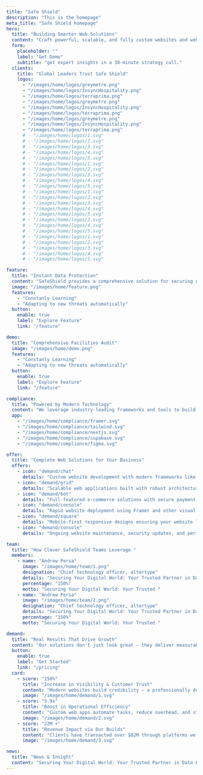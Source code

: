 ```yaml
---
title: "Safe Shield"
description: "This is the homepage"
meta_title: "Safe Shield homepage"
hero:
  title: "Building Smarter Web Solutions"
  content: "Craft powerful, scalable, and fully custom websites and web apps that drive results. Designed to meet your unique business needs — with technology that grows with you."
  form:
    placeholder: ""
    label: "Get Demo"
    subtitle: "get expert insights in a 30-minute strategy call."
  clients:
    title: "Global Leaders Trust Safe Shield"
    logos:
      - "/images/home/logos/greymetre.png"
      - "/images/home/logos/InsyncHospitality.png"
      - "/images/home/logos/terraprima.png"
      - "/images/home/logos/greymetre.png"
      - "/images/home/logos/InsyncHospitality.png"
      - "/images/home/logos/terraprima.png"
      - "/images/home/logos/greymetre.png"
      - "/images/home/logos/InsyncHospitality.png"
      - "/images/home/logos/terraprima.png"
      # - "/images/home/logos/1.svg"
      # - "/images/home/logos/2.svg"
      # - "/images/home/logos/3.svg"
      # - "/images/home/logos/4.svg"
      # - "/images/home/logos/5.svg"
      # - "/images/home/logos/1.svg"
      # - "/images/home/logos/2.svg"
      # - "/images/home/logos/3.svg"
      # - "/images/home/logos/4.svg"
      # - "/images/home/logos/5.svg"
      # - "/images/home/logos/1.svg"
      # - "/images/home/logos/2.svg"
      # - "/images/home/logos/3.svg"
      # - "/images/home/logos/4.svg"
      # - "/images/home/logos/5.svg"
      # - "/images/home/logos/3.svg"
      # - "/images/home/logos/4.svg"
      # - "/images/home/logos/5.svg"
      # - "/images/home/logos/1.svg"
      # - "/images/home/logos/2.svg"
      # - "/images/home/logos/3.svg"
      # - "/images/home/logos/4.svg"
      # - "/images/home/logos/5.svg"

feature:
  title: "Instant Data Protection"
  content: "SafeShield provides a comprehensive solution for securing data"
  image: "/images/home/feature.png"
  features:
    - "Constanly Learning"
    - "Adapting to new threats automatically"
  button:
    enable: true
    label: "Explore Feature"
    link: "/feature"

demo:
  title: "Comprehensive Facilities Audit"
  image: "/images/home/demo.png"
  features:
    - "Constanly Learning"
    - "Adapting to new threats automatically"
  button:
    enable: true
    label: "Explore Feature"
    link: "/feature"

compliance:
  title: "Powered by Modern Technology"
  content: "We leverage industry-leading frameworks and tools to build robust, scalable solutions that keep your business at the cutting edge of digital innovation."
  app:
    - "/images/home/compliance/framer.svg"
    - "/images/home/compliance/tailwind.svg"
    - "/images/home/compliance/nextjs.svg"
    - "/images/home/compliance/supabase.svg"
    - "/images/home/compliance/figma.svg"

offer:
  title: "Complete Web Solutions for Your Business"
  offers:
    - icon: "demand/chat"
      details: "Custom website development with modern frameworks like React, Vue, and Astro for unique, high-performance digital experiences."
    - icon: "demand/grid"
      details: "Scalable web applications built with robust architecture to support your business workflows and user interactions."
    - icon: "demand/bot"
      details: "Full-featured e-commerce solutions with secure payment processing, inventory management, and customer analytics."
    - icon: "demand/console"
      details: "Rapid website deployment using Framer and other visual builders for businesses needing quick market entry."
    - icon: "demand/square"
      details: "Mobile-first responsive designs ensuring your website looks perfect on all devices from smartphones to desktops."
    - icon: "demand/console"
      details: "Ongoing website maintenance, security updates, and performance optimization to keep your digital presence running smoothly."

team:
  title: "How Clever SafeShield Teams Leverage "
  members:
    - name: "Andrew Persa"
      image: "/images/home/team/1.png"
      designation: "Chief technology officer, altertype"
      details: "Securing Your Digital World: Your Trusted Partner in Data Protection with Cutting-Edge Solutions for Comprehensive Data Security."
      percentage: "150%"
      motto: "Securing Your Digital World: Your Trusted "
    - name: "Andrew Persa"
      image: "/images/home/team/2.png"
      designation: "Chief technology officer, altertype"
      details: "Securing Your Digital World: Your Trusted Partner in Data Protection with Cutting-Edge Solutions for Comprehensive Data Security."
      percentage: "150%"
      motto: "Securing Your Digital World: Your Trusted "

demand:
  title: "Real Results That Drive Growth"
  content: "Our solutions don't just look great — they deliver measurable impact. Here's how we've helped businesses grow, optimize, and scale faster."
  button:
    enable: true
    label: "Get Started"
    link: "/pricing"
  card:
    - score: "150%"
      title: "Increase in Visibility & Customer Trust"
      content: "Modern websites build credibility — a professionally designed online presence boosts customer confidence and engagement by over 150%."
      image: "/images/home/demand/1.svg"
    - score: "3.9x"
      title: "Boost in Operational Efficiency"
      content: "Custom web apps automate tasks, reduce overhead, and streamline internal operations."
      image: "/images/home/demand/2.svg"
    - score: "22M +"
      title: "Revenue Impact via Our Builds"
      content: "Clients have transacted over $82M through platforms we've developed — from eCommerce to enterprise portals."
      image: "/images/home/demand/3.svg"

news:
  title: "News & Insight"
  content: "Securing Your Digital World: Your Trusted Partner in Data Protection with Cutting-Edge Solutions for Comprehensive Data Security."
---
```

